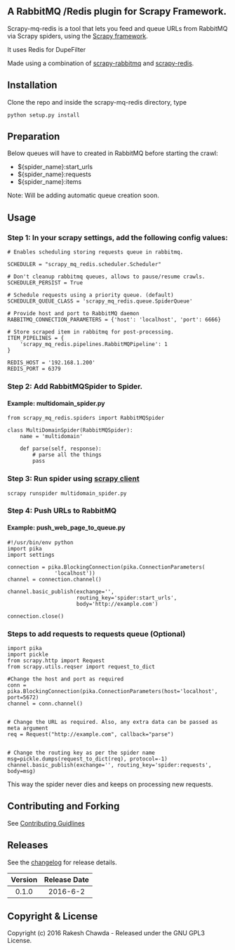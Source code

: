 ## A RabbitMQ /Redis plugin for Scrapy Framework.

Scrapy-mq-redis is a tool that lets you feed and queue URLs from RabbitMQ via Scrapy spiders, using the [Scrapy framework](http://doc.scrapy.org/en/latest/index.html).

It uses Redis for DupeFilter

Made using a combination of [scrapy-rabbitmq](https://github.com/roycehaynes/scrapy-rabbitmq/) and [scrapy-redis](https://github.com/darkrho/scrapy-redis).

## Installation

Clone the repo and inside the scrapy-mq-redis directory, type

```
python setup.py install
```

## Preparation

Below queues will have to created in RabbitMQ before starting the crawl:

* ${spider_name}:start_urls
* ${spider_name}:requests
* ${spider_name}:items

Note: Will be adding automatic queue creation soon.

## Usage

### Step 1: In your scrapy settings, add the following config values:

```
# Enables scheduling storing requests queue in rabbitmq.

SCHEDULER = "scrapy_mq_redis.scheduler.Scheduler"

# Don't cleanup rabbitmq queues, allows to pause/resume crawls.
SCHEDULER_PERSIST = True

# Schedule requests using a priority queue. (default)
SCHEDULER_QUEUE_CLASS = 'scrapy_mq_redis.queue.SpiderQueue'

# Provide host and port to RabbitMQ daemon
RABBITMQ_CONNECTION_PARAMETERS = {'host': 'localhost', 'port': 6666}

# Store scraped item in rabbitmq for post-processing.
ITEM_PIPELINES = {
    'scrapy_mq_redis.pipelines.RabbitMQPipeline': 1
}

REDIS_HOST = '192.168.1.200'
REDIS_PORT = 6379

```

### Step 2: Add RabbitMQSpider to Spider.

#### Example: multidomain_spider.py

```
from scrapy_mq_redis.spiders import RabbitMQSpider

class MultiDomainSpider(RabbitMQSpider):
    name = 'multidomain'

    def parse(self, response):
        # parse all the things
        pass

```

### Step 3: Run spider using [scrapy client](http://doc.scrapy.org/en/1.0/topics/shell.html)

```
scrapy runspider multidomain_spider.py
```

### Step 4: Push URLs to RabbitMQ

#### Example: push_web_page_to_queue.py

```
#!/usr/bin/env python
import pika
import settings

connection = pika.BlockingConnection(pika.ConnectionParameters(
               'localhost'))
channel = connection.channel()

channel.basic_publish(exchange='',
                      routing_key='spider:start_urls',
                      body='http://example.com')

connection.close()

```


### Steps to add requests to requests queue (Optional)

```
import pika
import pickle
from scrapy.http import Request
from scrapy.utils.reqser import request_to_dict
​
#Change the host and port as required
conn = pika.BlockingConnection(pika.ConnectionParameters(host='localhost', port=5672)
channel = conn.channel()
​
​
# Change the URL as required. Also, any extra data can be passed as meta argument
req = Request("http://example.com", callback="parse")
​
​
# Change the routing key as per the spider name
msg=pickle.dumps(request_to_dict(req), protocol=-1)
channel.basic_publish(exchange='', routing_key='spider:requests', body=msg)
```

This way the spider never dies and keeps on processing new requests.

## Contributing and Forking

See [Contributing Guidlines](CONTRIBUTING.MD)

## Releases

See the [changelog](CHANGELOG.md) for release details.

| Version | Release Date |
| :-----: | :----------: |
| 0.1.0 | 2016-6-2 |



## Copyright & License

Copyright (c) 2016 Rakesh Chawda - Released under the GNU GPL3 License.
